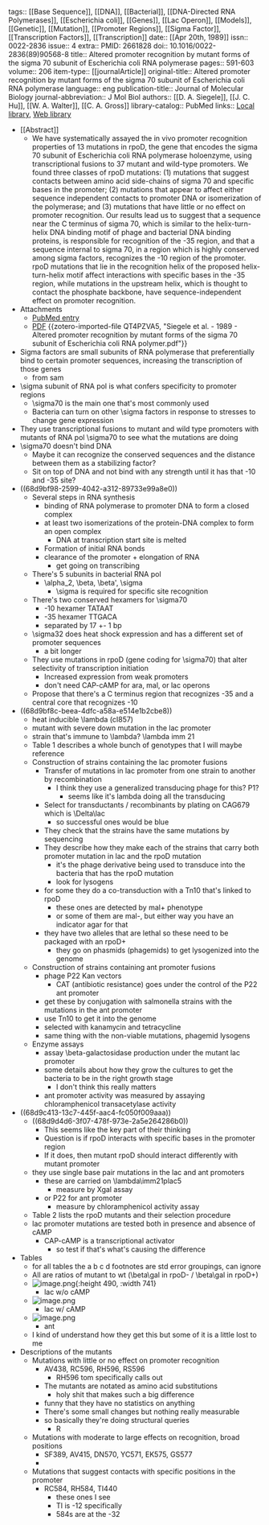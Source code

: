 tags:: [[Base Sequence]], [[DNA]], [[Bacterial]], [[DNA-Directed RNA Polymerases]], [[Escherichia coli]], [[Genes]], [[Lac Operon]], [[Models]], [[Genetic]], [[Mutation]], [[Promoter Regions]], [[Sigma Factor]], [[Transcription Factors]], [[Transcription]]
date:: [[Apr 20th, 1989]]
issn:: 0022-2836
issue:: 4
extra:: PMID: 2661828
doi:: 10.1016/0022-2836(89)90568-8
title:: Altered promoter recognition by mutant forms of the sigma 70 subunit of Escherichia coli RNA polymerase
pages:: 591-603
volume:: 206
item-type:: [[journalArticle]]
original-title:: Altered promoter recognition by mutant forms of the sigma 70 subunit of Escherichia coli RNA polymerase
language:: eng
publication-title:: Journal of Molecular Biology
journal-abbreviation:: J Mol Biol
authors:: [[D. A. Siegele]], [[J. C. Hu]], [[W. A. Walter]], [[C. A. Gross]]
library-catalog:: PubMed
links:: [Local library](zotero://select/library/items/9G95AD5Q), [Web library](https://www.zotero.org/users/6106196/items/9G95AD5Q)

- [[Abstract]]
	- We have systematically assayed the in vivo promoter recognition properties of 13 mutations in rpoD, the gene that encodes the sigma 70 subunit of Escherichia coli RNA polymerase holoenzyme, using transcriptional fusions to 37 mutant and wild-type promoters. We found three classes of rpoD mutations: (1) mutations that suggest contacts between amino acid side-chains of sigma 70 and specific bases in the promoter; (2) mutations that appear to affect either sequence independent contacts to promoter DNA or isomerization of the polymerase; and (3) mutations that have little or no effect on promoter recognition. Our results lead us to suggest that a sequence near the C terminus of sigma 70, which is similar to the helix-turn-helix DNA binding motif of phage and bacterial DNA binding proteins, is responsible for recognition of the -35 region, and that a sequence internal to sigma 70, in a region which is highly conserved among sigma factors, recognizes the -10 region of the promoter. rpoD mutations that lie in the recognition helix of the proposed helix-turn-helix motif affect interactions with specific bases in the -35 region, while mutations in the upstream helix, which is thought to contact the phosphate backbone, have sequence-independent effect on promoter recognition.
- Attachments
	- [PubMed entry](http://www.ncbi.nlm.nih.gov/pubmed/2661828)
	- [PDF](zotero://select/library/items/QT4PZVA5) {{zotero-imported-file QT4PZVA5, "Siegele et al. - 1989 - Altered promoter recognition by mutant forms of the sigma 70 subunit of Escherichia coli RNA polymer.pdf"}}
- Sigma factors are small subunits of RNA polymerase that preferentially bind to certain promoter sequences, increasing the transcription of those genes
	- from sam
- \sigma subunit of RNA pol is what confers specificity to promoter regions
	- \sigma70 is the main one that's most commonly used
	- Bacteria can turn on other \sigma factors in response to stresses to change gene expression
- They use transcriptional fusions to mutant and wild type promoters with mutants of RNA pol \sigma70 to see what the mutations are doing
- \sigma70 doesn't bind DNA
	- Maybe it can recognize the conserved sequences and the distance between them as a stabilizing factor?
	- Sit on top of DNA and not bind with any strength until it has that -10 and -35 site?
- ((68d9bf98-2599-4042-a312-89733e99a8e0))
	- Several steps in RNA synthesis
		- binding of RNA polymerase to promoter DNA to form a closed complex
		- at least two isomerizations of the protein-DNA complex to form an open complex
			- DNA at transcription start site is melted
		- Formation of initial RNA bonds
		- clearance of the promoter + elongation of RNA
			- get going on transcribing
	- There's 5 subunits in bacterial RNA pol
		- \alpha_2, \beta, \beta', \sigma
			- \sigma is required for specific site recognition
	- There's two conserved hexamers for \sigma70
		- -10 hexamer TATAAT
		- -35 hexamer TTGACA
		- separated by 17 +- 1 bp
	- \sigma32 does heat shock expression and has a different set of promoter sequences
		- a bit longer
	- They use mutations in rpoD (gene coding for \sigma70) that alter selectivity of transcription initiation
		- Increased expression from weak promoters
		- don't need CAP-cAMP for ara, mal, or lac operons
	- Propose that there's a C terminus region that recognizes -35 and a central core that recognizes -10
- ((68d9bf8c-beea-4dfc-a58a-e514e1b2cbe8))
	- heat inducible \lambda (cI857)
	- mutant with severe down mutation in the lac promoter
	- strain that's immune to \lambda? \lambda imm 21
	- Table 1 describes a whole bunch of genotypes that I will maybe reference
	- Construction of strains containing the lac promoter fusions
		- Transfer of mutations in lac promoter from one strain to another by recombination
			- I think they use a generalized transducing phage for this? P1?
				- seems like it's lambda doing all the transducing
		- Select for transductants / recombinants by plating on CAG679 which is \Delta\lac
			- so successful ones would be blue
		- They check that the strains have the same mutations by sequencing
		- They describe how they make each of the strains that carry both promoter mutation in lac and the rpoD mutation
			- it's the phage derivative being used to transduce into the bacteria that has the rpoD mutation
			- look for lysogens
		- for some they do a co-transduction with a Tn10 that's linked to rpoD
			- these ones are detected by mal+ phenotype
			- or some of them are mal-, but either way you have an indicator agar for that
		- they have two alleles that are lethal so these need to be packaged with an rpoD+
			- they go on phasmids (phagemids) to get lysogenized into the genome
	- Construction of strains containing ant promoter fusions
		- phage P22 Kan vectors
			- CAT (antibiotic resistance) goes under the control of the P22 ant promoter
		- get these by conjugation with salmonella strains with the mutations in the ant promoter
		- use Tn10 to get it into the genome
		- selected with kanamycin and tetracycline
		- same thing with the non-viable mutations, phagemid lysogens
	- Enzyme assays
		- assay \beta-galactosidase production under the mutant lac promoter
		- some details about how they grow the cultures to get the bacteria to be in the right growth stage
			- I don't think this really matters
		- ant promoter activity was measured by assaying chloramphenicol transacetylase activity
- ((68d9c413-13c7-445f-aac4-fc050f009aaa))
	- ((68d9d4d6-3f07-478f-973e-2a5e264286b0))
		- This seems like the key part of their thinking
		- Question is if rpoD interacts with specific bases in the promoter region
		- If it does, then mutant rpoD should interact differently with mutant promoter
	- they use single base pair mutations in the lac and ant promoters
		- these are carried on \lambda\imm21plac5
			- measure by Xgal assay
		- or P22 for ant promoter
			- measure by chloramphenicol activity assay
	- Table 2 lists the rpoD mutants and their selection procedure
	- lac promoter mutations are tested both in presence and absence of cAMP
		- CAP-cAMP is a transcriptional activator
			- so test if that's what's causing the difference
- Tables
	- for all tables the a b c d footnotes are std error groupings, can ignore
	- All are ratios of mutant to wt (\beta\gal in rpoD- / \beta\gal in rpoD+)
	- ![image.png](../assets/image_1759106691938_0.png){:height 490, :width 741}
		- lac w/o cAMP
	- ![image.png](../assets/image_1759106735549_0.png)
		- lac w/ cAMP
	- ![image.png](../assets/image_1759106753549_0.png)
		- ant
	- I kind of understand how they get this but some of it is a little lost to me
- Descriptions of the mutants
	- Mutations with little or no effect on promoter recognition
		- AV438, RC596, RH596, RS596
			- RH596 tom specifically calls out
		- The mutants are notated as amino acid substitutions
			- holy shit that makes such a big difference
		- funny that they have no statistics on anything
		- There's some small changes but nothing really measurable
		- so basically they're doing structural queries
			- R
	- Mutations with moderate to large effects on recognition, broad positions
		- SF389, AV415, DN570, YC571, EK575, GS577
		-
	- Mutations that suggest contacts with specific positions in the promoter
		- RC584, RH584, TI440
			- these ones I see
			- TI is -12 specifically
			- 584s are at the -32